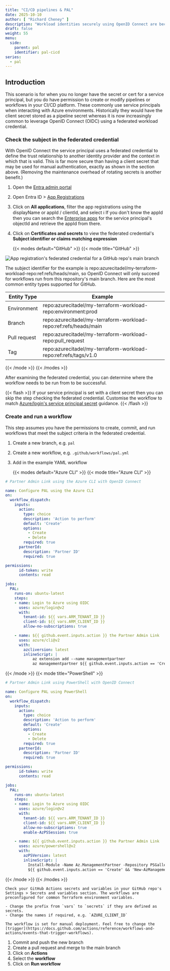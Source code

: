 ```yaml
---
title: "CI/CD pipelines & PAL"
date: 2025-10-10
author: [ "Richard Cheney" ]
description: "Workload identities securely using OpenID Connect are becoming the prevailing standard. As they don't have client secrets then using a dedicated workflow is another approach to create a Partner Admin Link."
draft: false
weight: 55
menu:
  side:
    parent: pal
    identifier: pal-cicd
series:
  - pal
---
```


## Introduction

This scenario is for when you no longer have the secret or cert for a service principal, but you do have permission to create or modify pipelines or workflows in your CI/CD platform. These commonly use service principals when interacting with Azure environments. Historically they would have the client secret stored as a pipeline secret whereas it is now increasingly common to leverage OpenID Connect (OIDC) using a federated workload credential.

### Check the subject in the federated credential

With OpenID Connect the service principal uses a federated credential to define the trust relationship to another identity provider and the context in which that is valid. This is far more secure than having a client secret that may be used for manual authentication, exactly as shown in the section above. (Removing the maintenance overhead of rotating secrets is another benefit.)

1. Open the [Entra admin portal](https://entra.microsoft.com/#home)
1. Open Entra ID > [App Registrations](https://entra.microsoft.com/#blade/Microsoft_AAD_RegisteredApps/ApplicationsListBlade/quickStartType//sourceType/Microsoft_AAD_IAM)
1. Click on **All applications**, filter the app registrations using the displayName or appId / clientId, and select
    ℹ️ If you don't know the appId then you can search the [Enterprise apps](https://entra.microsoft.com/#blade/Microsoft_AAD_IAM/StartboardApplicationsMenuBlade) for the service principal's objectId and retrieve the appId from there.
1. Click on **Certificates and secrets** to view the federated credential's **Subject identifier or claims matching expression**

    {{< modes default="GitHub" >}}
{{< mode title="GitHub" >}}

![App registration's federated credential for a GitHub repo's main branch](/pal/images/appreg-fedcred.png)

The subject identifier for the example is repo:azurecitadel/my-terraform-workload-repo:ref:refs/heads/main, so OpenID Connect will only succeed for workflows run from this repository's main branch. Here are the most common entity types supported for GitHub.

|Entity Type|Example|
|---|---|
|Environment|repo:azurecitadel/my-terraform-workload-repo:environment:prod|
|Branch|repo:azurecitadel/my-terraform-workload-repo:ref:refs/heads/main|
|Pull request|repo:azurecitadel/my-terraform-workload-repo:pull_request|
|Tag|repo:azurecitadel/my-terraform-workload-repo:ref:refs/tags/v1.0|

{{< /mode >}}
{{< /modes >}}

After examining the federated credential, you can determine where the workflow needs to be run from to be successful.

{{< flash >}}
If your service principal is set with a client secret then you can skip the step checking the federated credential. Customise the workflow to match [Azure/login's service principal secret](https://github.com/Azure/login?tab=readme-ov-file#login-with-a-service-principal-secret) guidance.
{{< /flash >}}

### Create and run a workflow

This step assumes you have the permissions to create, commit, and run workflows that meet the subject criteria in the federated credential.

1. Create a new branch, e.g. `pal`
1. Create a new workflow, e.g. `.github/workflows/pal.yml`
1. Add in the example YAML workflow

    {{< modes default="Azure CLI" >}}
{{< mode title="Azure CLI" >}}

```yaml
# Partner Admin Link using the Azure CLI with OpenID Connect

name: Configure PAL using the Azure CLI
on:
  workflow_dispatch:
    inputs:
      action:
        type: choice
        description: 'Action to perform'
        default: 'Create'
        options:
          - Create
          - Delete
        required: true
      partnerId:
        description: 'Partner ID'
        required: true

permissions:
      id-token: write
      contents: read

jobs:
  PAL:
    runs-on: ubuntu-latest
    steps:
    - name: Login to Azure using OIDC
      uses: azure/login@v2
      with:
        tenant-id: ${{ vars.ARM_TENANT_ID }}
        client-id: ${{ vars.ARM_CLIENT_ID }}
        allow-no-subscriptions: true

    - name: ${{ github.event.inputs.action }} the Partner Admin Link
      uses: azure/cli@v2
      with:
        azcliversion: latest
        inlineScript: |
            az extension add --name managementpartner
            az managementpartner ${{ github.event.inputs.action == 'Create' && 'create' || 'delete' }} --partner-id ${{ github.event.inputs.partnerId }} --output jsonc
```

{{< /mode >}}
{{< mode title="PowerShell" >}}

```yaml
# Partner Admin Link using PowerShell with OpenID Connect

name: Configure PAL using PowerShell
on:
  workflow_dispatch:
    inputs:
      action:
        type: choice
        description: 'Action to perform'
        default: 'Create'
        options:
          - Create
          - Delete
        required: true
      partnerId:
        description: 'Partner ID'
        required: true

permissions:
      id-token: write
      contents: read

jobs:
  PAL:
    runs-on: ubuntu-latest
    steps:
    - name: Login to Azure using OIDC
      uses: azure/login@v2
      with:
        tenant-id: ${{ vars.ARM_TENANT_ID }}
        client-id: ${{ vars.ARM_CLIENT_ID }}
        allow-no-subscriptions: true
        enable-AzPSSession: true

    - name: ${{ github.event.inputs.action }} the Partner Admin Link
      uses: azure/powershell@v2
      with:
        azPSVersion: latest
        inlineScript: |
          Install-Module -Name Az.ManagementPartner -Repository PSGallery -Force
          ${{ github.event.inputs.action == 'Create' && 'New-AzManagementPartner' || 'Remove-AzManagementPartner' }} -PartnerId ${{ github.event.inputs.partnerId }}
```

{{< /mode >}}
{{< /modes >}}

    Check your GitHub Actions secrets and variables in your GitHub repo's Settings > Secrets and variables section. The workflows are preconfigured for common Terraform environment variables.

    - Change the prefix from `vars` to `secrets` if they are defined as secrets.
    - Change the names if required, e.g. `AZURE_CLIENT_ID`

    The workflow is set for manual deployment. Feel free to change the [trigger](https://docs.github.com/actions/reference/workflows-and-actions/events-that-trigger-workflows).

1. Commit and push the new branch
1. Create a pull request and merge to the main branch
1. Click on **Actions**
1. Select the **workflow**
1. Click on **Run workflow**
